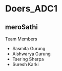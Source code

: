 # Doers_ADC1
## meroSathi

Team Members
+ Sasmita Gurung
+ Aishwarya Gurung
+ Tsering Sherpa
+ Suresh Karki
